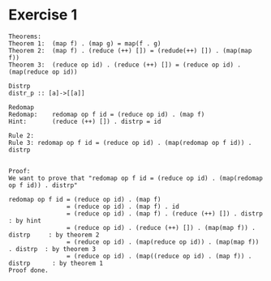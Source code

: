 # Exercise 1

	Theorems:
	Theorem 1: 	(map f) . (map g) = map(f . g)
	Theorem 2: 	(map f) . (reduce (++) []) = (redude(++) []) . (map(map f))
	Theorem 3: 	(reduce op id) . (reduce (++) []) = (reduce op id) . (map(reduce op id))
	
	Distrp
	distr_p :: [a]->[[a]]

	Redomap
	Redomap: 	redomap op f id = (reduce op id) . (map f)
	Hint: 		(reduce (++) []) . distrp = id

	Rule 2: 
	Rule 3: redomap op f id = (reduce op id) . (map(redomap op f id)) . distrp


	Proof: 
	We want to prove that "redomap op f id = (reduce op id) . (map(redomap op f id)) . distrp"

	redomap op f id = (reduce op id) . (map f)
					= (reduce op id) . (map f) . id
					= (reduce op id) . (map f) . (reduce (++) []) . distrp  		: by hint
					= (reduce op id) . (reduce (++) []) . (map(map f)) . distrp  	: by theorem 2
					= (reduce op id) . (map(reduce op id)) . (map(map f)) . distrp  : by theorem 3
					= (reduce op id) . (map((reduce op id) . (map f)) . distrp  	: by theorem 1
	Proof done.